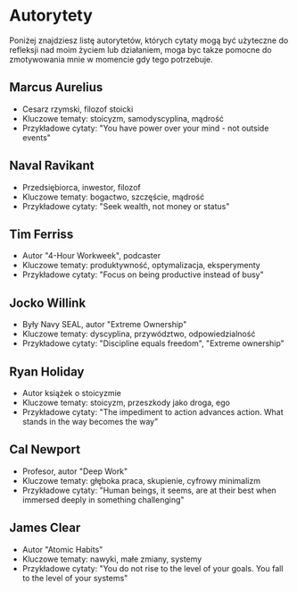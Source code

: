 # Autorytety

Poniżej znajdziesz listę autorytetów, których cytaty mogą być użyteczne do refleksji nad moim życiem lub działaniem, moga byc takze pomocne do zmotywowania mnie w momencie gdy tego potrzebuje.

## Marcus Aurelius
- Cesarz rzymski, filozof stoicki
- Kluczowe tematy: stoicyzm, samodyscyplina, mądrość
- Przykładowe cytaty: "You have power over your mind - not outside events"

## Naval Ravikant
- Przedsiębiorca, inwestor, filozof
- Kluczowe tematy: bogactwo, szczęście, mądrość
- Przykładowe cytaty: "Seek wealth, not money or status"

## Tim Ferriss
- Autor "4-Hour Workweek", podcaster
- Kluczowe tematy: produktywność, optymalizacja, eksperymenty
- Przykładowe cytaty: "Focus on being productive instead of busy"

## Jocko Willink
- Były Navy SEAL, autor "Extreme Ownership"
- Kluczowe tematy: dyscyplina, przywództwo, odpowiedzialność
- Przykładowe cytaty: "Discipline equals freedom", "Extreme ownership"

## Ryan Holiday
- Autor książek o stoicyzmie
- Kluczowe tematy: stoicyzm, przeszkody jako droga, ego
- Przykładowe cytaty: "The impediment to action advances action. What stands in the way becomes the way"

## Cal Newport
- Profesor, autor "Deep Work"
- Kluczowe tematy: głęboka praca, skupienie, cyfrowy minimalizm
- Przykładowe cytaty: "Human beings, it seems, are at their best when immersed deeply in something challenging"

## James Clear
- Autor "Atomic Habits"
- Kluczowe tematy: nawyki, małe zmiany, systemy
- Przykładowe cytaty: "You do not rise to the level of your goals. You fall to the level of your systems" 